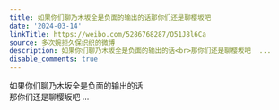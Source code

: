 ```yaml
---
title: 如果你们聊乃木坂全是负面的输出的话那你们还是聊樱坂吧
date: '2024-03-14'
linkTitle: https://weibo.com/5286768287/O51J8l6Ca
source: 多次婉拒久保织织的微博
description: 如果你们聊乃木坂全是负面的输出的话<br>那你们还是聊樱坂吧  ...
disable_comments: true
---
```

如果你们聊乃木坂全是负面的输出的话<br>那你们还是聊樱坂吧  ...